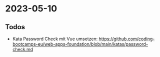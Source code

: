 # 2023-05-10

## Todos

- Kata Password Check mit Vue umsetzen: https://github.com/coding-bootcamps-eu/web-apps-foundation/blob/main/katas/password-check.md
